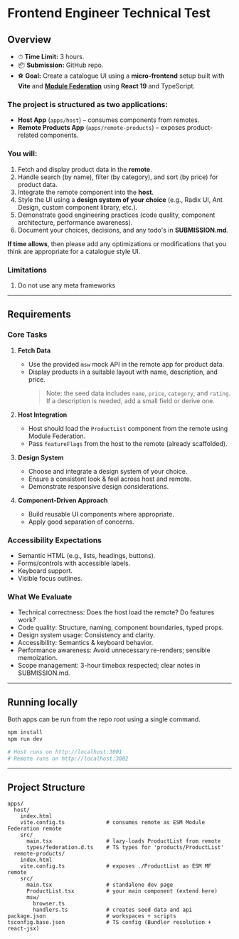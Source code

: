 # Frontend Engineer Technical Test

## Overview

- ⏱ **Time Limit:** 3 hours.
- 📦 **Submission:** GitHub repo.
- ⚽️ **Goal:** Create a catalogue UI using a **micro-frontend** setup built with **Vite** and [**Module Federation**](https://module-federation.io/) using **React 19** and TypeScript.

### The project is structured as two applications:
- **Host App** (`apps/host`) – consumes components from remotes.
- **Remote Products App** (`apps/remote-products`) – exposes product-related components.

### You will:
1. Fetch and display product data in the **remote**.
2. Handle search (by name), filter (by category), and sort (by price) for product data.
3. Integrate the remote component into the **host**.
4. Style the UI using a **design system of your choice** (e.g., Radix UI, Ant Design, custom component library, etc.).
5. Demonstrate good engineering practices (code quality, component architecture, performance awareness).
6. Document your choices, decisions, and any todo's in **SUBMISSION.md**.

**If time allows**, then please add any optimizations or modifications that you think are appropriate for a catalogue style UI.

### Limitations
1. Do not use any meta frameworks

---

## Requirements

### Core Tasks
1. **Fetch Data**  
   - Use the provided `msw` mock API in the remote app for product data.
   - Display products in a suitable layout with name, description, and price.
     > Note: the seed data includes `name`, `price`, `category`, and `rating`. If a description is needed, add a small field or derive one.
   
2. **Host Integration**  
   - Host should load the `ProductList` component from the remote using Module Federation.
   - Pass `featureFlags` from the host to the remote (already scaffolded).

3. **Design System**  
   - Choose and integrate a design system of your choice.
   - Ensure a consistent look & feel across host and remote.
   - Demonstrate responsive design considerations.

4. **Component-Driven Approach**  
   - Build reusable UI components where appropriate.
   - Apply good separation of concerns.


### Accessibility Expectations

- Semantic HTML (e.g., lists, headings, buttons).
- Forms/controls with accessible labels.
- Keyboard support.
- Visible focus outlines.

### What We Evaluate

- Technical correctness: Does the host load the remote? Do features work?
- Code quality: Structure, naming, component boundaries, typed props.
- Design system usage: Consistency and clarity.
- Accessibility: Semantics & keyboard behavior.
- Performance awareness: Avoid unnecessary re-renders; sensible memoization.
- Scope management: 3-hour timebox respected; clear notes in SUBMISSION.md.


---

## Running locally

Both apps can be run from the repo root using a single command.

```bash
npm install
npm run dev

# Host runs on http://localhost:3001
# Remote runs on http://localhost:3002
```

---

## Project Structure

```
apps/
  host/
    index.html
    vite.config.ts             # consumes remote as ESM Module Federation remote
    src/
      main.tsx                 # lazy-loads ProductList from remote
      types/federation.d.ts    # TS types for 'products/ProductList'
  remote-products/
    index.html
    vite.config.ts             # exposes ./ProductList as ESM MF remote
    src/
      main.tsx                 # standalone dev page
      ProductList.tsx          # your main component (extend here)
      msw/
        browser.ts
        handlers.ts            # creates seed data and api
package.json                   # workspaces + scripts
tsconfig.base.json             # TS config (Bundler resolution + react-jsx)
```